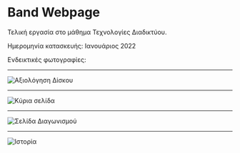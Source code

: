# Band Webpage
Τελική εργασία στο μάθημα Τεχνολογίες Διαδικτύου.

Ημερομηνία κατασκευής: Ιανουάριος 2022

Ενδεικτικές φωτογραφίες:
___
![Αξιολόγηση Δίσκου](https://i.imgur.com/wnU4Jy2.gif)
___
![Κύρια σελίδα](https://i.imgur.com/TKyHWUN.png)
___
![Σελίδα Διαγωνισμού](https://i.imgur.com/llzH2nH.png)
___
![Ιστορία](https://i.imgur.com/qL3RYgy.png)
